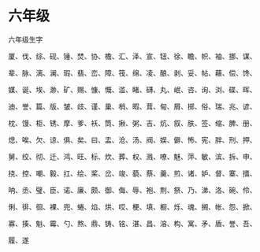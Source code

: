 # 六年级

六年级生字

厦、伐、综、砚、锤、焚、协、檐、汇、泽、宣、钮、徐、瞻、帜、袖、挪、谋、

辈、脉、漓、澜、瑕、翡、峦、障、筏、绵、凌、酿、剥、妥、帖、藉、偿、馋、

媒、诞、埃、渺、矿、赐、慷、慨、滥、睹、礴、丸、岷、咨、询、浏、碟、晖、

迪、誉、篇、版、皱、歧、谨、巢、梢、暇、茸、甸、屑、掷、俗、瑞、兆、谚、

枕、馒、柜、锈、摩、爹、袄、筒、揪、粥、吉、炕、叙、肤、签、缩、脾、册、

熄、唉、欠、谅、俱、矣、曰、盂、沧、汤、阀、娱、僻、怖、宪、胖、刑、押、

舅、绞、彻、迁、鸿、旺、标、炊、葬、权、溅、嘹、魅、萍、敏、滨、拆、申、

挠、控、嘲、毅、扛、绘、桨、岔、竣、藐、蔡、羹、煎、诸、妒、督、寨、擂、

呐、丞、璧、臣、诺、廉、颇、御、侮、辱、袍、荆、祭、乃、涕、洛、碗、伶、

俐、徘、徊、裸、兜、蜷、焰、烘、哎、梗、填、橱、烁、魂、搁、帐、怨、掀、

寡、揍、魁、霉、勺、熬、鼎、铸、铭、湛、昌、溶、构、寓、矛、盾、誉、吾、

履、遂